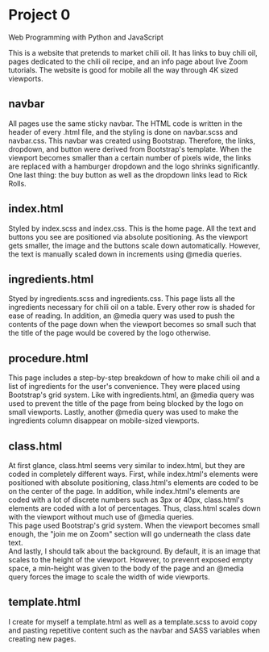 # Project 0

Web Programming with Python and JavaScript

This is a website that pretends to market chili oil. It has links to buy chili oil, pages dedicated 
to the chili oil recipe, and an info page about live Zoom tutorials. The website is good for 
mobile all the way through 4K sized viewports.



## navbar

All pages use the same sticky navbar. The HTML code is written in the header of every .html 
file, and the styling is done on navbar.scss and navbar.css. This navbar was created using 
Bootstrap. Therefore, the links, dropdown, and button were derived from Bootstrap's 
template. When the viewport becomes smaller than a certain number of pixels wide, the links
are replaced with a hamburger dropdown and the logo shrinks significantly. One last thing: 
the buy button as well as the dropdown links lead to Rick Rolls.



## index.html

Styled by index.scss and index.css. This is the home page. All the text and buttons you see
are positioned via absolute positioning. As the viewport gets smaller, the image and the 
buttons scale down automatically. However, the text is manually scaled down in increments 
using @media queries.



## ingredients.html

Styed by ingredients.scss and ingredients.css. This page lists all the ingredients necessary 
for chili oil on a table. Every other row is shaded for ease of reading. In addition, an @media 
query was used to push the contents of the page down when the viewport becomes so small
such that the title of the page would be covered by the logo otherwise.



## procedure.html

This page includes a step-by-step breakdown of how to make chili oil and a list of ingredients
for the user's convenience. They were placed using Bootstrap's grid system. Like with 
ingredients.html, an @media query was used to prevent the title of the page from being 
blocked by the logo on small viewports. Lastly, another @media query was used to make
the ingredients column disappear on mobile-sized viewports.



## class.html

At first glance, class.html seems very similar to index.html, but they are coded in 
completely different ways. First, while index.html's elements were positioned with absolute 
positioning, class.html's elements are coded to be on the center of the page. In addition, 
while index.html's elements are coded with a lot of discrete numbers such as 3px or 40px, 
class.html's elements are coded with a lot of percentages. Thus, class.html scales down 
with the viewport without much use of @media queries.\
This page used Bootstrap's grid system. When the viewport becomes small enough, the 
"join me on Zoom" section will go underneath the class date text.\
And lastly, I should talk about the background. By default, it is an image that scales to the 
height of the viewport. However, to prevenrt exposed empty space, a min-height was given 
to the body of the page and an @media query forces the image to scale the width of wide
viewports.



## template.html

I create for myself a template.html as well as a template.scss to avoid copy and pasting 
repetitive content such as the navbar and SASS variables when creating new pages.
